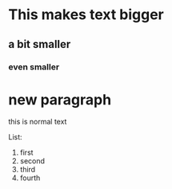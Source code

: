 # This makes text bigger
## a bit smaller
### even smaller

# new paragraph
this is normal text

List:
1. first
2. second
3. third
4. fourth
